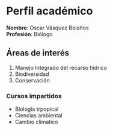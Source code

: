 # Perfil académico
**Nombre**: Oscar Vásquez Bolaños  
**Profesión**: Biólogo  

## Áreas de interés
1. Manejo Integrado del recurso hídrico
2. Biodiversidad
3. Conservación

### Cursos impartidos
- Biología trpopical  
- Ciencias ambiental  
- Cambio clímatico  
